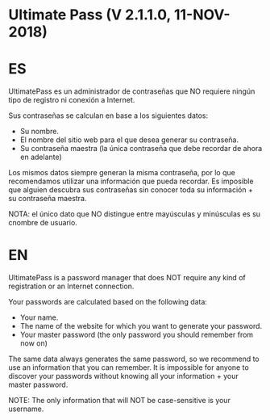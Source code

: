 # Ultimate Pass (V 2.1.1.0, 11-NOV-2018)

# ES
UltimatePass es un administrador de contraseñas que NO requiere ningún tipo de registro ni conexión a Internet.

Sus contraseñas se calculan en base a los siguientes datos:
- Su nombre.
- El nombre del sitio web para el que desea generar su contraseña.
- Su contraseña maestra (la única contraseña que debe recordar de ahora en adelante)

Los mismos datos siempre generan la misma contraseña, por lo que recomendamos utilizar una información que pueda recordar.
Es imposible que alguien descubra sus contraseñas sin conocer toda su información + su contraseña maestra.

NOTA: el único dato que NO distingue entre mayúsculas y minúsculas es su cnombre de usuario.

# EN
UltimatePass is a password manager that does NOT require any kind of registration or an Internet connection.

Your passwords are calculated based on the following data:
- Your name.
- The name of the website for which you want to generate your password.
- Your master password (the only password you should remember from now on) 

The same data always generates the same password, so we recommend to use an information that you can remember.
It is impossible for anyone to discover your passwords without knowing all your information + your master password. 

NOTE: The only information that will NOT be case-sensitive is your username. 
